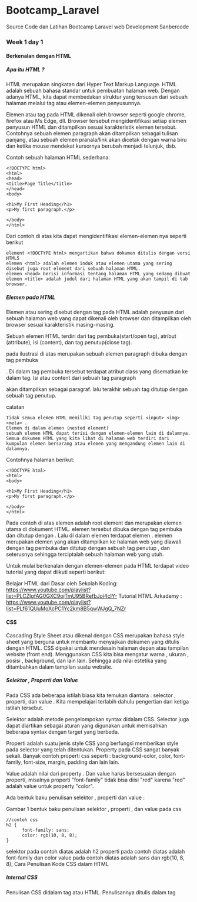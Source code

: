 # Bootcamp_Laravel
Source Code dan Latihan Bootcamp Laravel web Development Sanbercode

### Week 1 day 1
#### Berkenalan dengan HTML
##### Apa itu HTML ?
HTML merupakan singkatan dari Hyper Text Markup Language. HTML adalah sebuah bahasa standar untuk pembuatan halaman web. Dengan adanya HTML, kita dapat membedakan struktur yang tersusun dari sebuah halaman melalui tag atau elemen-elemen penyusunnya.

Elemen atau tag pada HTML dikenali oleh browser seperti google chrome, firefox atau Ms Edge, dll. Browser tersebut mengidentifikasi setiap elemen penyusun HTML dan ditampilkan sesuai karakteristik elemen tersebut. Contohnya sebuah elemen paragraph akan ditampilkan sebagai tulisan panjang, atau sebuah elemen pranala/link akan dicetak dengan warna biru dan ketika mouse mendekat kursornya berubah menjadi telunjuk, dsb.

Contoh sebuah halaman HTML sederhana:

    <!DOCTYPE html>
    <html>
    <head>
    <title>Page Title</title>
    </head>
    <body>

    <h1>My First Heading</h1>
    <p>My first paragraph.</p>

    </body>
    </html>
Dari contoh di atas kita dapat mengidentifikasi elemen-elemen nya seperti berikut

    element <!DOCTYPE html> mengartikan bahwa dokumen ditulis dengan versi HTML5
    elemen <html> adalah elemen induk atau elemen utama yang sering disebut juga root element dari sebuah halaman HTML.
    elemen <head> berisi informasi tentang halaman HTML yang sedang dibuat
    elemen <title> adalah judul dari halaman HTML yang akan tampil di tab browser.
  
##### Elemen pada HTML 
Elemen atau sering disebut dengan tag pada HTML adalah penyusun dari sebuah halaman web yang dapat dikenali oleh browser dan ditampilkan oleh browser sesuai karakteristik masing-masing.

Sebuah elemen HTML terdiri dari tag pembuka(start/open tag), atribut (attribute), isi (content), dan tag penutup(close tag).


pada ilustrasi di atas merupakan sebuah elemen paragraph dibuka dengan tag pembuka <p> . Di dalam tag pembuka tersebut terdapat atribut class yang disematkan ke dalam tag. Isi atau content dari sebuah tag paragraph <p> akan ditampilkan sebagai paragraf. lalu terakhir sebuah tag ditutup dengan sebuah tag penutup.

catatan

    Tidak semua elemen HTML memiliki tag penutup seperti <input> <img> <meta> .
    Elemen di dalam elemen (nested element)
    sebuah elemen HTML dapat terisi dengan elemen-elemen lain di dalamnya. Semua dokumen HTML yang kita lihat di halaman web terdiri dari kumpulan elemen bersarang atau elemen yang mengandung elemen lain di dalamnya.

Contohnya halaman berikut:

    <!DOCTYPE html>
    <html>
    <body>

    <h1>My First Heading</h1>
    <p>My first paragraph.</p>

    </body>
    </html>
    
Pada contoh di atas elemen <html> adalah root element dan merupakan elemen utama di dokument HTML. elemen tersebut dibuka dengan tag pembuka <html> dan ditutup dengan </html>. Lalu di dalam elemen <html> terdapat elemen <body> . elemen <body> merupakan elemen yang akan ditampilkan ke halaman web yang diawali dengan tag pembuka <body> dan ditutup dengan sebuah tag penutup </body> , dan seterusnya sehingga terciptalah sebuah halaman web yang utuh.

Untuk mulai berkenalan dengan elemen-elemen pada HTML terdapat video tutorial yang dapat diikuti seperti berikut:

Belajar HTML dari Dasar oleh Sekolah Koding: https://www.youtube.com/playlist?list=PLCZlgfAG0GXC9ojTmU95BRefbJoi4clY-
Tutorial HTML Arkademy : https://www.youtube.com/playlist?list=PLf61QUuMoXcPC1Yc2km8B5qwWJgQ_7NZr

#### CSS
Cascading Style Sheet atau dikenal dengan CSS merupakan bahasa style sheet yang berguna untuk membantu menyajikan dokumen yang ditulis dengan HTML. CSS dipakai untuk mendesain halaman depan atau tampilan website (front end). Menggunakan CSS kita bisa mengatur warna , ukuran , posisi , background, dan lain lain. Sehingga ada nilai estetika yang ditambahkan dalam tampilan suatu website.

##### Selektor , Properti dan Value 
Pada CSS ada beberapa istilah biasa kita temukan diantara : selector , properti, dan value . Kita mempelajari terlabih dahulu pengertian dari ketiga istilah tersebut.

Selektor adalah metode pengelompokan syntax didalam CSS. Selector juga dapat diartikan sebagai aturan yang digunakan untuk memisahkan beberapa syntax dengan target yang berbeda.

Properti adalah suatu jenis style CSS yang berfungsi memberikan style pada selector yang telah ditentukan. Property pada CSS sangat banyak sekali. Banyak contoh properti css seperti : background-color, color, font-family, font-size, margin, padding dan lain lain.

Value adalah nilai dari property . Dan value harus bersesuaian dengan properti, misalnya properti "font-family" tidak bisa diisi "red" karena "red" adalah value untuk property "color".

Ada bentuk baku penulisan selektor , properti dan value :



Gambar 1 bentuk baku penulisan selektor , properti , dan value pada css

    //contoh css
    h2 { 
          font-family: sans;
          color: rgb(10, 8, 8);
    }
    
selektor pada contoh diatas adalah h2
properti pada contoh diatas adalah font-family dan color
value pada contoh diatas adalah sans dan rgb(10, 8, 8);
Cara Penulisan Kode CSS dalam HTML 

##### Internal CSS
Penulisan CSS didalam tag <head> atau <body> HTML. Penulisannya ditulis dalam tag <style> .

    <!DOCTYPE html>
    <html>
    <head>   
      <style type="text/css">
        p{
          font-family: Helvetica;
          line-height: 2.00 em;
          font-size: 20px;
          color: orange;
         }
        </style>
    </head>

    <body>

      <style type="text/css">
        h2 { 
          font-family: sans;
          color: rgb(10, 8, 8);
        }
      </style>

      <h2>Hello CSS</h2>
      <p>Hello aku bisa CSS</p>
    </body>
    </html>

Gambar 2 Contoh Internal CSS dalam HTML dan tampilannya

##### Eksternal CSS
Penulisan CSS terpisah dengan file HTML. File CSS ditulis dan disimpan dengan file berekstensi .css .Untuk memasukkan ekstensi CSS ke HTML menggunakan tag <link href="dirfolder/namefile.css">. href diisi direktori folder dan nama file CSS untuk mengarahkan halaman html menemukan file CSS tersebut.


Gambar 3 <kiri> file HTML dan <kanan> style.css
Inline CSS
Penulisan CSS langsung di atribut HTML tersebut. Contoh cara pemakaian inline CSS:


Untuk lebih mengenal CSS terdapat video tutorial yang dapat diikuti seperti berikut:

Tutorial CSS dari Sekolah Coding: https://www.youtube.com/playlist?list=PLCZlgfAG0GXAvVZ1Wb1D7HVAPNJGk4f-G
CSS Dasar dari Web Programming Unpas :https://www.youtube.com/playlist?list=PLFIM0718LjIUBrbm6Gdh6k7ZUvPIAZm7p
Sumber: https://www.w3schools.com/cssref/


